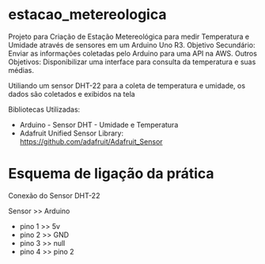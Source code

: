 # estacao_metereologica
Projeto para Criação de Estação Metereológica para medir Temperatura e Umidade através de sensores em um Arduino Uno R3.
Objetivo Secundário: Enviar as informações coletadas pelo Arduino para uma API na AWS.
Outros Objetivos: Disponibilizar uma interface para consulta da temperatura e suas médias.

Utiliando um sensor DHT-22 para a coleta de temperatura e umidade, os dados são coletados e exibidos na tela

Bibliotecas Utilizadas:
- Arduino - Sensor DHT - Umidade e Temperatura
- Adafruit Unified Sensor Library: https://github.com/adafruit/Adafruit_Sensor
 
# Esquema de ligação da prática  
Conexão do Sensor DHT-22

Sensor >> Arduino
- pino 1 >> 5v
- pino 2 >> GND
- pino 3 >> null
- pino 4 >> pino 2
